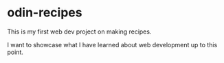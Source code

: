 # odin-recipes

This is my first web dev project on making recipes. 

I want to showcase what I have learned about web development up to this point. 

